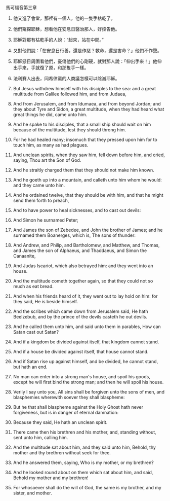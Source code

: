 馬可福音第三章

1. 他又進了會堂，那裡有一個人，他的一隻手枯乾了。

2. 他們窺探耶穌，想看他在安息日醫治那人，好控告他。

3. 耶穌對那有枯乾手的人說：“起來，站在中間。”

4. 又對他們說：「在安息日行善，還是作惡？救命，還是害命？」他們不作聲。

5. 耶穌怒目周圍看他們，憂傷他們的心剛硬，就對那人說：「伸出手來！」他伸出手來，手就復了原，和那隻手一樣。

6. 法利賽人出去，同希律黨的人商議怎樣可以除滅耶穌。
 
7. But Jesus withdrew himself with his disciples to the sea: and a great multitude from Galilee followed him, and from Judaea,
 
8. And from Jerusalem, and from Idumaea, and from beyond Jordan; and they about Tyre and Sidon, a great multitude, when they had heard what great things he did, came unto him.

9. And he spake to his disciples, that a small ship should wait on him because of the multitude, lest they should throng him.

10. For he had healed many; insomuch that they pressed upon him for to touch him, as many as had plagues.
 
11. And unclean spirits, when they saw him, fell down before him, and cried, saying, Thou art the Son of God.

12. And he straitly charged them that they should not make him known.

13. And he goeth up into a mountain, and calleth unto him whom he would: and they came unto him.

14. And he ordained twelve, that they should be with him, and that he might send them forth to preach,

15. And to have power to heal sicknesses, and to cast out devils:

16. And Simon he surnamed Peter;

17. And James the son of Zebedee, and John the brother of James; and he surnamed them Boanerges, which is, The sons of thunder:

18. And Andrew, and Philip, and Bartholomew, and Matthew, and Thomas, and James the son of Alphaeus, and Thaddaeus, and Simon the Canaanite,

19. And Judas Iscariot, which also betrayed him: and they went into an house.

20. And the multitude cometh together again, so that they could not so much as eat bread.

21. And when his friends heard of it, they went out to lay hold on him: for they said, He is beside himself.
 
22. And the scribes which came down from Jerusalem said, He hath Beelzebub, and by the prince of the devils casteth he out devils.

23. And he called them unto him, and said unto them in parables, How can Satan cast out Satan?

24. And if a kingdom be divided against itself, that kingdom cannot stand.

25. And if a house be divided against itself, that house cannot stand.

26. And if Satan rise up against himself, and be divided, he cannot stand, but hath an end.

27. No man can enter into a strong man's house, and spoil his goods, except he will first bind the strong man; and then he will spoil his house.

28. Verily I say unto you, All sins shall be forgiven unto the sons of men, and blasphemies wherewith soever they shall blaspheme:

29. But he that shall blaspheme against the Holy Ghost hath never forgiveness, but is in danger of eternal damnation:
 
30. Because they said, He hath an unclean spirit.

31. There came then his brethren and his mother, and, standing without, sent unto him, calling him.

32. And the multitude sat about him, and they said unto him, Behold, thy mother and thy brethren without seek for thee.

33. And he answered them, saying, Who is my mother, or my brethren?

34. And he looked round about on them which sat about him, and said, Behold my mother and my brethren!

35. For whosoever shall do the will of God, the same is my brother, and my sister, and mother.
